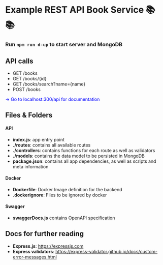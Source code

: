 # Example REST API Book Service 📚 📚 

### Run `npm run d-up` to start server and MongoDB

## API calls

- GET /books
- GET /books/{id}
- GET /books/search?name={name}
- POST /books

<span style="color:blue"> -> Go to localhost:300/api for documentation </span>


## Files & Folders

#### API

- **index.js**: app entry point
- **./routes**: contains all available routes
- **./controllers**: contains functions for each route as well as validators
- **./models**: contains the data model to be persisted in MongoDB
- **package.json**: contains all app dependencies, as well as scripts and meta information

#### Docker

- **Dockerfile**: Docker Image definition for the backend
- **.dockerignore**: Files to be ignored by docker

#### Swagger

- **swaggerDocs.js** contains OpenAPI specification

## Docs for further reading

- **Express.js**: https://expressjs.com
- **Express validators**: https://express-validator.github.io/docs/custom-error-messages.html

